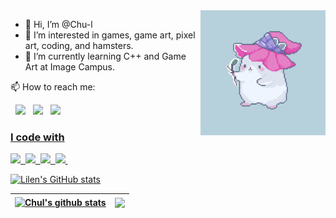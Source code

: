 <img align='right' src='https://github.com/Chu-l/Chu-l/blob/main/gif1.gif' width='200'>

- 👋 Hi, I’m @Chu-l <br>
- 👀 I’m interested in games, game art, pixel art, coding, and hamsters. <br>
- 🌱 I’m currently learning C++ and Game Art at Image Campus. <br>

📫 How to reach me: 

&nbsp; [<img src="https://img.icons8.com/color/48/000000/twitter.png" width="3.5%"/>](https://twitter.com/_Lilen_) &nbsp; [<img src="https://img.icons8.com/color/48/000000/linkedin.png" width="3.5%"/>](https://www.linkedin.com/in/chu-l/) &nbsp; <a href="mailto:lilen.chu2@gmail.com"> <img src="https://img.icons8.com/fluent/48/000000/gmail.png" width="3.5%"/>
 
### I code with
 
<span><img src="https://cdn.jsdelivr.net/gh/devicons/devicon@latest/icons/html5/html5-plain.svg" width="30px"></span>&nbsp;
<span><img src="https://cdn.jsdelivr.net/gh/devicons/devicon@latest/icons/css3/css3-plain.svg" width="30px"></span>&nbsp;
<span><img src="https://cdn.jsdelivr.net/gh/devicons/devicon@latest/icons/javascript/javascript-original.svg" width="30px"></span>&nbsp;
<span><img src="https://cdn.jsdelivr.net/gh/devicons/devicon@latest/icons/git/git-original.svg" width="30px"></span>&nbsp; <!--
<span><img src="https://cdn.jsdelivr.net/gh/devicons/devicon@latest/icons/nodejs/nodejs-plain.svg" width="30px"></span>&nbsp;
<span><img src="https://cdn.jsdelivr.net/gh/devicons/devicon@latest/icons/vuejs/vuejs-original.svg" width="30px"></span>&nbsp;
<span><img src="https://cdn.jsdelivr.net/gh/devicons/devicon@latest/icons/mongodb/mongodb-original.svg" width="30px"></span>-->

<!-- Cards section -->
 ![Lilen's GitHub stats](https://github-readme-stats.vercel.app/api?username=Chu-l&theme=nightowl&show_icons=true)
 
| <a href="https://github.com/Chu-l/github-readme-stats"><img align="center" src="https://github-readme-stats.vercel.app/api?username=Chu-l&show_icons=true&include_all_commits=true&theme=omni&hide_border=true" alt="Chul's github stats" /></a> | <a href="https://github.com/Chu-l/github-readme-stats"><img align="center" src="https://github-readme-stats.vercel.app/api/top-langs/?username=Chu-l&layout=compact&theme=omni&hide_border=true" /></a> |
| ------------- | ------------- |
<br>


